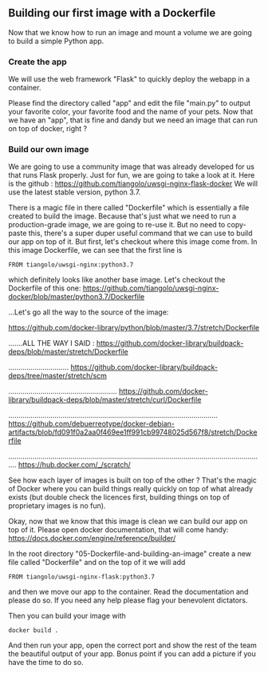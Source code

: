 ## Building our first image with a Dockerfile

Now that we know how to run an image and mount a volume we are going to build a simple Python app.

### Create the app

We will use the web framework "Flask" to quickly deploy the webapp in a container.

Please find the directory called "app" and edit the file "main.py" to output your favorite color, your favorite food and the name of your pets.
Now that we have an "app", that is fine and dandy but we need an image that can run on top of docker, right ?


### Build our own image

We are going to use a community image that was already developed for us that runs Flask properly.
Just for fun, we are going to take a look at it.
Here is the github : https://github.com/tiangolo/uwsgi-nginx-flask-docker
We will use the latest stable version, python 3.7.

There is a magic file in there called "Dockerfile" which is essentially a file created to build the image.
Because that's just what we need to run a production-grade image, we are going to re-use it.
But no need to copy-paste this, there's a super duper useful command that we can use to build our app on top of it.
But first, let's checkout where this image come from.
In this image Dockerfile, we can see that the first line is 
```
FROM tiangolo/uwsgi-nginx:python3.7
```
which definitely looks like another base image.
Let's checkout the Dockerfile of this one:
https://github.com/tiangolo/uwsgi-nginx-docker/blob/master/python3.7/Dockerfile

...Let's go all the way to the source of the image:

https://github.com/docker-library/python/blob/master/3.7/stretch/Dockerfile

.......ALL THE WAY I SAID :
https://github.com/docker-library/buildpack-deps/blob/master/stretch/Dockerfile

..............................
https://github.com/docker-library/buildpack-deps/tree/master/stretch/scm

......................................................
https://github.com/docker-library/buildpack-deps/blob/master/stretch/curl/Dockerfile

........................................................................................................
https://github.com/debuerreotype/docker-debian-artifacts/blob/fd091f0a2aa0f469ee1ff991cb99748025d567f8/stretch/Dockerfile

................................................................................................................................
https://hub.docker.com/_/scratch/

See how each layer of images is built on top of the other ?
That's the magic of Docker where you can build things really quickly on top of what already exists (but double check the licences first, building things on top of proprietary images is no fun). 


Okay, now that we know that this image is clean we can build our app on top of it.
Please open docker documentation, that will come handy:
https://docs.docker.com/engine/reference/builder/



In the root directory "05-Dockerfile-and-building-an-image" create a new file called "Dockerfile" and on the top of it we will add

```
FROM tiangolo/uwsgi-nginx-flask:python3.7
```
and then we move our app to the container. Read the documentation and please do so.
If you need any help please flag your benevolent dictators.


Then you can build your image with 
```
docker build .
```

And then run your app, open the correct port and show the rest of the team the beautiful output of your app.
Bonus point if you can add a picture if you have the time to do so.
